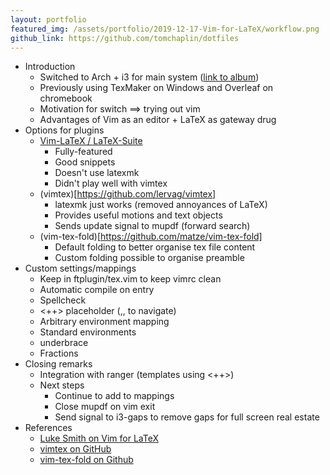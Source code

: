 ```yaml
---
layout: portfolio
featured_img: /assets/portfolio/2019-12-17-Vim-for-LaTeX/workflow.png
github_link: https://github.com/tomchaplin/dotfiles
---
```


* Introduction
  * Switched to Arch + i3 for main system ([link to album](https://imgur.com/a/qCT6Wij))
  * Previously using TexMaker on Windows and Overleaf on chromebook
  * Motivation for switch ==> trying out vim
  * Advantages of Vim as an editor + LaTeX as gateway drug
* Options for plugins
  * [Vim-LaTeX / LaTeX-Suite](https://github.com/vim-latex/vim-latex)
    * Fully-featured
    * Good snippets
    * Doesn't use latexmk
    * Didn't play well with vimtex
  * (vimtex)[https://github.com/lervag/vimtex]
    * latexmk just works (removed annoyances of LaTeX)
    * Provides useful motions and text objects
    * Sends update signal to mupdf (forward search)
  * (vim-tex-fold)[https://github.com/matze/vim-tex-fold]
    * Default folding to better organise tex file content
    * Custom folding possible to organise preamble
* Custom settings/mappings
  * Keep in ftplugin/tex.vim to keep vimrc clean
  * Automatic compile on entry
  * Spellcheck
  * <++> placeholder (,, to navigate)
  * Arbitrary environment mapping
  * Standard environments
  * underbrace
  * Fractions
* Closing remarks
  * Integration with ranger (templates using <++>)
  * Next steps
    * Continue to add to mappings
    * Close mupdf on vim exit
    * Send signal to i3-gaps to remove gaps for full screen real estate
* References
  * [Luke Smith on Vim for LaTeX](https://www.youtube.com/watch?v=Mphdtdv2_xs&t=217s)
  * [vimtex on GitHub](https://github.com/lervag/vimtex)
  * [vim-tex-fold on Github](https://github.com/matze/vim-tex-fold)
